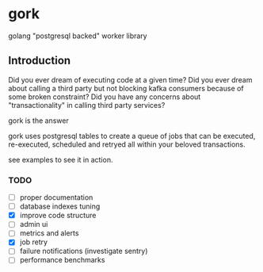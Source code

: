 # gork
golang "postgresql backed" worker library

## Introduction
Did you ever dream of executing code at a given time?
Did you ever dream about calling a third party but not blocking kafka consumers because of some broken constraint?
Did you have any concerns about "transactionality" in calling third party services?

gork is the answer

gork uses postgresql tables to create a queue of jobs that can be executed, re-executed, scheduled and retryed all within your beloved transactions.

see examples to see it in action.

### TODO
- [ ] proper documentation
- [ ] database indexes tuning
- [x] improve code structure
- [ ] admin ui
- [ ] metrics and alerts
- [x] job retry
- [ ] failure notifications (investigate sentry)
- [ ] performance benchmarks
